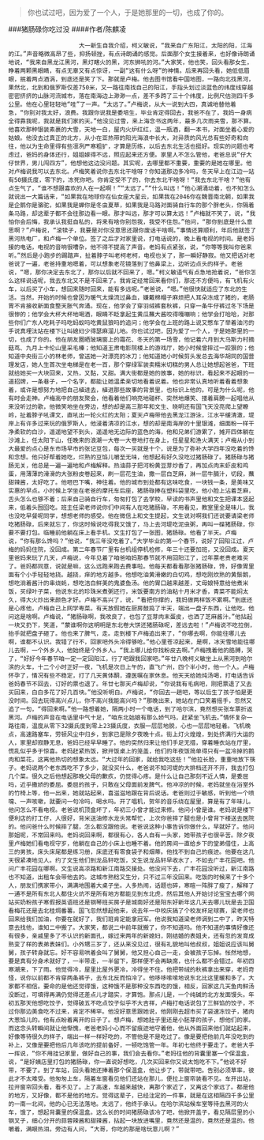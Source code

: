 > 你也试过吧，因为爱了一个人，于是她那里的一切，也成了你的。

###猪肠碌你吃过没
####作者/陈麒凌

						大一新生自我介绍，柯义敏说，“我来自广东阳江，太阳的阳，江海的江。”声音略微高昂了些，抑扬顿挫，有点诗朗诵的感觉。后面那个女生接着来，也好像诗朗诵地说，“我来自黑龙江黑河，黑灯瞎火的黑，河东狮吼的河。”大家笑，他也笑，回头看那女生，睁着两颗黑眼睛，有点无辜又有点惊讶，一副“这有什么呀”的神情。后来再回头看，她低低眉眼，抿着两点酒涡，到底还是笑了下。那就是卢梅。他去图书馆看中国地图，一路向北找黑河，果然北，北到和俄罗斯仅差750米，又一路往南找自己的阳江，手指头划过淡蓝色的纬度线穿越密密挤挤的山脉河流城市，落在南海边上渺渺一点，差不多跨了三十个纬度，比例尺估测四千多公里。他在心里轻轻地“哇”了一声。“太远了。”卢梅说，从大一说到大四，真诚地替他着急，“你别对我太好，浪费。我跟你说我是委培生，毕业肯定得回去，我爸不在了，我妈一身病全得靠我呢，我就是我们家的天。”他没见过雪，来上海念书这两年，最多几次雨夹雪，那不算。他喜欢那种银装素裹的大雪，天地一白，屋内火炉红红，温一瓶酒，翻一本书，对面坐着心爱的姑娘。他没去过真正的北方，从小在亚热带的阳光海浪中长大，对异质的风光总有些好奇和向往，他以为生命里得有些凛冽严寒粗犷，才算是历练，以后去东北生活也挺好。现实的问题也考虑过，爸妈的身体还行，姐姐嫁得不远，照应起来还方便。家里人不怎么管他，老爸总说“仔大仔世界，男儿闯四方”，他想他这边没问题。其实呢，去哪里都不重要，重要的是她在哪里。他对卢梅说我可以去东北。卢梅笑着说你去东北干啥呀？你知道那边多冷吗，冬天早上在江边一站有50摄氏度，零下的，冻死你吧。你肯定受不了的，你去东北干啥呀！“我去东北干啥？”他有点生气了，“谁不想跟喜欢的人在一起啊！”“太远了。”“什么叫远！”他心潮涌动着，也不知怎么就说出一大篇话来，“如果我在地球你在仙女座大星云，如果我在2046你在魏晋南北朝，如果我是企鹅你是骆驼，如果我是蝉你是冬虫夏草，如果我是马路对面骑自行车的那个胖老头，你隔着条马路，却这辈子都不会往那边看一眼。那才叫远，那才可以算太远！”卢梅就不笑了，说，“我怕你会后悔，我承认我挺自私的，将来有啥你别怨我，我受不住怨。”他问，“那你到底是什么意思啊？”卢梅说，“滚犊子，我要是对你没意思还跟你废话干啥啊。”事情还算顺利，年后他就签了黑河热电厂，和卢梅一个单位。签了之后才对家里说，打电话说的，晚上看电视的时间。是老妈接的电话，电视的音响很嘈杂，他不得不提高了声音。老妈有点紧张，说，“你等等我叫你爸来听。”然后是小跑步的踢踏声，扯着脖子叫老柯老柯，电视也关了，那一瞬好静寂。他又把话对老爸说了一遍，老爸持重地嗯着，可以想象老花镜落到了他鼻梁上，边听边点头的样子。老爸说，“嗯，那你决定去东北了，那你以后就不回来了，嗯。”柯义敏语气有点急地抢着说，“爸你怎么这样说话呢，我去东北又不是不回来了。我肯定经常回来看你们，那还不方便吗，有飞机有火车，以后买了小车，想回来随时回来，能有多远呢。”老爸说，“嗯。”他很快就适应了东北的生活。当然，开始的时候也曾因为暖气太燥流过鼻血，嫌戴棉帽子麻烦把人耳朵冻成了猪的，老肠胃不肯接收新面食整天胀气奔涌。现在，他学会了穿羽绒裤套秋裤，只穿一条牛仔裤过冬下场是很惨的；他学会大杯大杯地喝酒，眼睛不眨拿起生黄瓜蘸大酱咬得嘎嘣响；他学会打哈哈，对那些你们广东人吃耗子吗吃蚂蚁吗吃黄鼠狼吗的追问；他学会在上班的路上说又憋车了举着油污的手说真埋汰站在楼下让叫媳妇少得瑟麻溜儿地。你也试过吧，因为爱了一个人，于是她那里的一切，也成了你的。他在朋友圈晒玻璃窗上的霜花、冬天的第一场雪，他记着六月到大乌斯力村摘菇茑、九月上卡伦山里采毛榛；他知道王肃电影院楼上的游戏厅，她小时候曾摔过一跤狠的；他知道中央街三小的林老师，曾送她一对漂亮的冰刀；他知道她小时候剪头发总去海华胡同的国营理发店，她人生首次坐电梯是在老一百，那个穿绿军装卖糯米切糕的男人总让她想起爸爸，下班就给她买一大块回来，又热，又黏，又甜。满大街都是她的故事，她的标识，看起来不起眼的一道招牌，一条巷子，一个名字，都能让她温柔亲切地看着说着。他也非常认真地听着看着想象着，或许是想努力地把自己植进去，植进那些故事的背景里，也标识上他的。可是为什么呢，他有时会走神。卢梅高中的朋友聚会，他看着他们响亮地碰杯、突然地爆笑、搂着肩膀一起唱他从来没听过的歌，他微笑地坐在旁边，想的却是高三那年和文生、晓明还有国飞天没亮爬上望瞭岭，扯着脖子吼课文，直吼出一轮火红的太阳；夏天卢梅带他去黑龙江游泳，江水平缓清澈，堤岸上有许多过来玩的俄罗斯人，他浸着清凉的江水，想的却是南海岸的十里银滩，细面粉一样干净柔软的白沙，遥遥地望不到头，遥遥地无边际的蓝色的海，他和兄弟们游累了，摊开四体躺在沙滩上，任太阳下山，任晚来的浪潮一大卷一大卷地打在身上，任星星和渔火满天；卢梅从小到大最爱的点心是东市场早市的张记豆包，每次一买就是十个，说是为了弥补大学四年没吃着的馋和念想。他只好帮着她吃，烂熟的豆馅儿嚼至无味，他想起有好久没吃过猪肠碌了。猪肠碌与猪肠无关，他总是一遍一遍地和卢梅解释。热油蒜子把河粉黄豆芽炒香了，再加点肉末虾皮和鸡蛋，用薄薄的滑滑的大张粉皮卷起来，刷一层花生油，撒一层白芝麻，淋一层牛腩汁，切段，蘸甜辣酱，太好吃了。他咂巴下嘴，神往着。他的城市到处都有这味吃食，一块钱一条，是美味又实惠的早点。小时候上学坐在老爸的摩托车后座，猪肠碌捧在塑料袋里吃，他小脸上沾着芝麻，舌头怎么也够不着；后来自己骑自行车，匆匆打包了去学校，早读的书声里他和文生把课本竖起来，低着头囫囵吃。班主任梁老师说你们中间有人在吃猪肠碌，不用看见，教室里全是味儿，我也没吃早餐呢同学，想想老师的感受。他在微信上和文生提起，文生说对啊我们还说要请梁老师吃猪肠碌，后来就忘了，你这时候说吃得我又饿了，马上去河堤吃泥虫粥，再叫一碟猪肠碌，你要不要打包。临睡前他躺在床上看手机。文生打包了一张图，猪肠碌。他看了半天。卢梅说，“你有那么馋吗？”他说，“我三年没吃着了。”大学毕业的第一个春节，说好了回阳江过，卢梅的妈妈住院，没回成。第二年春节厂里有台机组停机检修，年三十还要加班，又没回成。夏天里爸妈来玩了几天，卢梅说，今年见着了咱爸咱妈那春节就不用回阳江了，过年票老贵老难买了。爸妈都同意，说就是嘛，这么远跑来跑去费事啦。他每天都看看那张猪肠碌，馋，好像胃里面有个小手轻轻地挠。越挠，痒的地方越多。他想吃油黄滑嫩的白切鸡，想吃刚炊熟的黄鬃鹅，想吃淌着酱汁的串烧蚝，想吃洁白鲜美的鬼婆鱼汤。他的胃口越来越差，丈母娘特意给他煮米饭，买绿叶子菜，他说东北的珍珠米煮粥还行，米饭要南方的油粘十月米才香，青菜不能焖太久，得大火炒出来颜色才好。卢梅不高兴了，说，“看把你撑的，我妈做两样饭不累啊。”到底还是心疼他，卢梅自己上网学粤菜。有天放假她在厨房鼓捣了半天，端出一盘子东西，让他吃。他问这是啥啊。卢梅说，“猪肠碌啊，我改良了，也包了豆芽肉末蛋皮，也洒了芝麻酱汁。”他拈起一块又扔下，笑道，“蒙谁啊你这明明是东北卷大饼还猪肠碌呢，差远去啦！”卢梅说不吃拉倒，抬手就把盘子砸了。他也来了脾气，走。走到楼下卢梅追出来了，“你哪去啊，你能往哪儿去啊，谁都不认识。我错了行不，回家吧外头冷得够呛。”他心里苍凉起来，是啊，冰天雪地能往哪儿去啊，一个外乡人，他始终是个外乡人。“我上哪儿给你找粉皮去啊。”卢梅拽着他的胳膊，哭了，“好好今年春节咱一定一定回阳江，行了吧跟我回家吧。”年廿八晚柯义敏坐上从黑河到哈尔滨的火车，十二个小时正好一夜，飞机是次日上午的，直飞广州，四个半小时，他一个人。卢梅怀孕了，情况有些不稳定，打了几天黄体酮，遵医嘱在家休息。他天天给她炖汤喝，打电话告诉爸妈春节不回去，订好的票也退了。年廿七那天卢梅却说，“你说我有毛病吧，刚把票退了又去买回来，白白多花了好几百块。”他没听明白。卢梅说，“你回去一趟吧，等以后生了孩子怕是更没时间。回去玩得高兴点儿，你不高兴我能高兴吗？”那晚出来，她站在门口笑着摇手，忽然又追了一句，“得回来啊。”他一路想着她，隔两小时一个电话，到了哈尔滨，竟然想买张车票折返黑河。卢梅的声音在电话里中气十足，“咱东北姑娘有那么娇气吗，赶紧坐飞机去。”情怀复杂一路往南，温度从零下32摄氏度到零上23摄氏度，衣服一层层地脱，心也一层层地轻着。飞机晚点，高速路塞车，劳顿风尘中归乡，到家已是除夕夜晚十点。街上灯火煌煌，到处挤满行大运的人，家里却寂静无息，爸妈已经早早睡了。他的突然归来让他们手足无措，穿着睡衣站在厅里，慌乱似乎多于惊喜。老妈赶紧热饭，掀开饭桌上的笼盖，他们的年夜饭简单得只有一盆冷掉的鹅肉和菜花，这离他热切的想象太远。“大过年的回家，就给我吃这些！”他拉长脸，重重地放下筷子。老妈说两个老东西吃不了多少，就没买什么，老爸说不知河堤的大排档还开不开，我去打包几个菜。很久之后他想起那晚父母的歉疚，仍觉得心疼。是什么让自己那刻不近人情，是委屈吗，近乎撒娇的委屈。委屈的孩子，只敢在父母面前发脾气。他冲凉的时候，老妈就坐在浴室外的竹椅上等，他一出来，她就站起来，喜滋滋地跟在背后说话。老爸则过于敏感，听到他一个喷嚏、一声咳嗽，就要问一句冷吗，喝水吗。开了唱机，贺年的音乐绕在屋里，算是有了年味儿。他问怎么不看电视。老爸说机顶盒坏了，年初三小曾才能过来修。他问小曾是谁。老妈说是楼下便利店的打工仔，人很好，背米送油修水龙头常帮忙，上次你爸摔了腿也是小曾背下楼送去医院的。他问爸什么时候摔了腿，怎么都没跟他说。老爸说这种小事告诉你做什么，早就好了。他问那姐呢，不常回来吗。老妈说回来啊，都很有心，各人自有一头家，她带孩子也很辛苦。除夕夜里卢梅她们看电视守岁，他躺在自己的小床上也睡不着。他的房间一直给乡下的堂弟借住，上高三的男孩，床头床尾都是练习册，床底还有零食袋子和烟蒂。他找不到自己的痕迹。他要在这几天很紧凑地见人。约了文生他们到龙品轩吃饭，文生说龙品轩早收水了，不如去广丰花园吧。他问广丰花园在哪啊。文生说高凉路和新江南路交接处。他没问下去，广丰花园没听过，新江南路也不知道，出租车会带他去的。这城市熟稔又生分，只不过三年没回来。吃饭的时候来了十多个人，朋友们携家带小，满满地围着大桌子坐。人多热闹，话题也碎，寒暄一阵胖了瘦了，解释了一通不是所有东北人都住火炕不是所有地方都能见到东北虎，然后其他人开始讨论宝宝去哪个网站买奶粉孩子寒假报英语班还是钢琴班买房子是城南好还是阳东好新年这几天去哪儿玩是去卫国看梅花还是去北桂焗番薯。国飞忽然想起他来，说去年一中校庆搞了个校友杯足球赛，梁老师也回来给我们加油，你要在就好了，我们班肯定能拿冠军。他说我知道梁老师调到二中了，昨天特意去找他，谁知二中搬了。大家笑，都说二中前年就搬了，你不知道吗。他不知道的事情好像还有很多，亲戚里多了不认识的新面孔，嫁过来两年的新媳妇，刚结婚的表姐夫，还有忽的发育成熟变了样的表弟表妹们。小外甥三岁了，还从来没见过，很有礼貌地叫他叔叔，姐姐说应该叫舅舅，孩子转身就忘。好不容易哄着会叫了舅舅，他又担心自己一走，会被孩子忘掉。怅然地想，要是真有分身术就好了，一半带走，一半留下，那样便不会再缺席，也什么都不会错过。年初四寒潮来，下了雨。他觉得冷，屋里比屋外更冷，冷得坐不住。他把带绒的秋裤拿出来穿，老妈奇怪，说你以前都不肯穿两条裤子，去东北反而怕冷了。他哆哆嗦嗦地说东北比这里暖和多了。大家都不相信。要命的是他还觉得饿，这种饿不是那种没东西吃的饿，相反，回家这几天鱼肉鲜汤没断过，可填得再满仍觉得还差点儿才踏实，才算饱。那点儿是，一个纯碱的北方发面馒头。年初五那天他想吃饺子，觉得破五不吃点饺子似乎不大吉祥，卢梅打电话说包了三鲜馅的饺子，不过你那边美食吃不过来，肯定不稀罕。他没好意思跟她说，他刚刚去超市买了袋速冻饺子，猪肉大葱馅儿的。他有点盼着离开的日子了。想卢梅，想她肚子里还是小胚芽的孩子，想他们的家。而这念头转瞬间就让他惭愧，老爸老妈小心而不留痕迹地守着他，他从外面回来他们就站起来，好像等待很久的样子，端出一样一样好吃的，不管他是不是吃过了。像是要把他前几年没吃到的补上，又像是要把他后几年该吃的提前备好，一顿吃饱管一年。年初七他终于要走了。老爸大手一挥说，“你不用挂记家里，做好自己的事，我们会去看你。”老妈往他的背囊里塞一个保温盒，说，“是好姨店里打包的猪肠碌，你一直说好想吃，几次买回来你又说太饱吃不下。”他说不好带，不要了。到了车站，回头看她还捧着那个保温盒，他让步了，带就带吧。告别必须草率，彼此才不太难受。他匆匆上车，隔着车窗看见他们还站在那儿，便拉上窗帘装看不见。车开出站，拉开窗帘回头看，看不见了。上了高速，车越来越快，离那个家近了，又离这个家远了。都是他的地方，又好像，都不是他的地方。觉得这辈子，已经注定的一件事，就是在这相隔四千多公里的一南一北间，他的心已无法落地。太远了，他终于承认。在哈尔滨站候车室等待去黑河的火车，饿了，想起背囊里的保温盒。这么长的时间猪肠碌该冷了吧，他掀开盖子，看见隔层里的小钢叉子，细心分开的蒜蓉辣酱和甜辣酱，拈起一块放进嘴里，竟然还是温的，竟然还是温的。他嚼着，满眼热泪。旁边有人问，“大哥，你吃的那是啥玩意儿啊？”			  		
